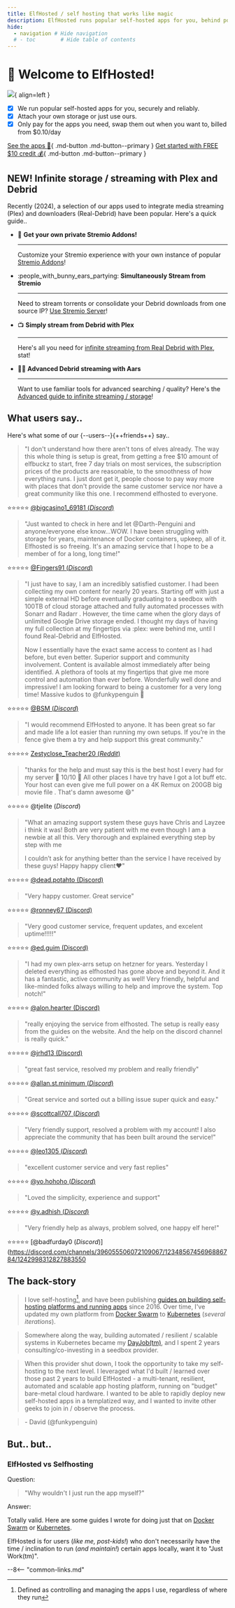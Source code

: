 ```yaml
---
title: ElfHosted / self hosting that works like magic
description: ElfHosted runs popular self-hosted apps for you, behind polished automation and SSO
hide:
  - navigation # Hide navigation
  # - toc        # Hide table of contents
---
```

# 👋 Welcome to ElfHosted!

![](/images/logo.png){ align=left }

* [x] We run popular self-hosted apps for you, securely and reliably.
* [x] Attach your own storage or just use ours.
* [x] Only pay for the apps you need, swap them out when you want to, billed from $0.10/day

[See the apps :gift:](/apps/){ .md-button .md-button--primary } [Get started with FREE $10 credit :moneybag:](https://store.elfhosted.com){ .md-button .md-button--primary }

## NEW! Infinite storage / streaming with Plex and Debrid

Recently (2024), a selection of our apps used to integrate media streaming (Plex) and downloaders (Real-Debrid) have been popular. Here's a quick guide..

<div class="grid cards" markdown>

- :gift_heart: **Get your own private Stremio Addons!** 

    ---

    Customize your Stremio experience with your own instance of popular [Stremio Addons](/stremio-addons)!

- :people_with_bunny_ears_partying: **Simultaneously Stream from Stremio** 

    ---

    Need to stream torrents or consolidate your Debrid downloads from one source IP? [Use Stremio Server](/guides/media/stream-from-real-debrid-with-stremio-from-with-multiple-ip-addresses-simultaneously/)!

- :tv: **Simply stream from Debrid with Plex**

    ---

     Here's all you need for [infinite streaming from Real Debrid with Plex](/guides/media/stream-from-real-debrid-with-plex/), stat!

- :scientist: **Advanced Debrid streaming with Aars** 

    ---

    Want to use familiar tools for advanced searching / quality? Here's the [Advanced guide to infinite streaming / storage](/guides/media/stream-from-real-debrid-with-plex-radarr-sonarr-prowlarr/)!
</div>

## What users say..

Here's what some of our {--users--}{++friends++} say..

> "I don't understand how there aren't tons of elves already. The way this whole thing is setup is great, from getting a free $10 amount of elfbuckz to start, free 7 day trials on most services, the subscription prices of the products are reasonable, to the smoothness of how everything runs. I just dont get it, people choose to pay way more with places that don't provide the same customer service nor have a great community like this one. I recommend elfhosted to everyone.

:star::star::star::star::star: [\@bigcasino1_69181 (*Discord*)](https://discord.com/channels/396055506072109067/1234856745696886784/1238251003610927184)

> "Just wanted to check in here and let \@Darth-Penguini and anyone/everyone else know...WOW. I have been struggling with storage for years, maintenance of Docker containers, upkeep, all of it. Elfhosted is so freeing. It's an amazing service that I hope to be a member of for a long, long time!"  

:star::star::star::star::star: [\@Fingers91 (*Discord*)](https://discord.com/channels/396055506072109067/1118645576884572303/1233758587835383908)

> "I just have to say, I am an incredibly satisfied customer. I had been collecting my own content for nearly 20 years. Starting off with just a simple external HD before eventually graduating to a seedbox with 100TB of cloud storage attached and fully automated processes with Sonarr and Radarr . However, the time came when the glory days of unlimited Google Drive storage ended. I thought my days of having my full collection at my fingertips via :plex: were behind me, until I found Real-Debrid and ElfHosted. 
> 
> Now I essentially have the exact same access to content as I had before, but even better. Superior support and community involvement. Content is available almost immediately after being identified. A plethora of tools at my fingertips that give me more control and automation than ever before. Wonderfully well done and impressive! I am looking forward to being a customer for a very long time! Massive kudos to @funkypenguin 🤟 

:star::star::star::star::star: [\@BSM (*Discord*)](https://discord.com/channels/396055506072109067/1118645576884572303/1233057353390231655)

> "I would recommend ElfHosted to anyone. It has been great so far and made life a lot easier than running my own setups. If you’re in the fence give them a try and help support this great community." 

:star::star::star::star::star: [Zestyclose_Teacher20 (*Reddit*)](https://old.reddit.com/r/StremioAddons/comments/1b5wqdx/elfhosteds_elfdisclosure_report_for_feb_2024/ktayicr/)

> "thanks for the help and must say this is the best host I every had for my server 🙂 10/10 🙂 All other places I have try have I got a lot buff etc. Your host can even give me full power on a 4K Remux on 200GB big movie file . That's damn awesome 😄"

:star::star::star::star::star: \@tjelite (*Discord*)

> "What an amazing support system these guys have Chris and Layzee i think it was! Both are very patient with me even though I am a newbie at all this. Very thorough and explained everything step by step with me 
> 
> I couldn’t ask for anything better than the service I have received by these guys! Happy happy client❤️"

:star::star::star::star::star: [\@dead.potahto (Discord)](https://discord.com/channels/396055506072109067/1239991761355669625)

> "Very happy customer. Great service"

:star::star::star::star::star: [\@ronney67 (Discord)](https://discord.com/channels/396055506072109067/1234856745696886784/1234932676822044703)

> "Very good customer service, frequent updates, and excelent uptime!!!!!"

:star::star::star::star::star: [@ed.guim (Discord)](https://discord.com/channels/396055506072109067/1234856745696886784/1234946556126433304)

> "I had my own plex-arrs setup on hetzner for years. Yesterday I deleted everything as elfhosted has gone above and beyond it. And it has a fantastic, active community as well! Very friendly, helpful and like-minded folks always willing to help and improve the system. Top notch!"

:star::star::star::star::star: [\@alon.hearter (Discord)](https://discord.com/channels/396055506072109067/1234856745696886784/1235106033144434749)

> "really enjoying the service from elfhosted. The setup is really easy from the guides on the website. And the help on the discord channel is really quick."

:star::star::star::star::star: [\@jrhd13 (Discord)](https://discord.com/channels/396055506072109067/1234856745696886784/1242251199290277953)

> "great fast service, resolved my problem and really friendly"

:star::star::star::star::star: [\@allan.st.minimum (*Discord*)](https://discord.com/channels/396055506072109067/1234856745696886784/1235401078456193094)

> "Great service and sorted out a billing issue super quick and easy."

:star::star::star::star::star: [\@scottcall707 (*Discord*)](https://discord.com/channels/396055506072109067/1234856745696886784/1236078421428142185)

> "Very friendly support, resolved a problem with my account! I also appreciate the community that has been built around the service!"

:star::star::star::star::star: [\@leo1305 (*Discord*)](https://discord.com/channels/396055506072109067/1234856745696886784/1236631075665612910)

> "excellent customer service and very fast replies"

:star::star::star::star::star: [\@yo.hohoho (*Discord*)](https://discord.com/channels/396055506072109067/1234856745696886784/1237027356775026802)

> "Loved the simplicity, experience and support"

:star::star::star::star::star: [\@y.adhish (*Discord*)](https://discord.com/channels/396055506072109067/1234856745696886784/1238152836098031666)

> "Very friendly help as always, problem solved, one happy elf here!"

:star::star::star::star::star: [\@badfurday0 (*Discord*)](https://discord.com/channels/396055506072109067/1234856745696886784/1242998312827883550

## The back-story

> I love self-hosting[^1], and have been publishing [guides on building self-hosting platforms and running apps](https://geek-cookbook.funkypenguin.co.nz) since 2016. Over time, I've updated my own platform from [Docker Swarm](https://geek-cookbook.funkypenguin.co.nz/docker-swarm/) to [Kubernetes](https://geek-cookbook.funkypenguin.co.nz/kubernetes/) (*several iterations*).

> Somewhere along the way, building automated / resilient / scalable systems in Kubernetes became my [DayJob(tm)](https://www.funkypenguin.co.nz/work-with-me), and I spent 2 years consulting/co-investing in a seedbox provider. 

> When this provider shut down, I took the opportunity to take my self-hosting to the next level. I leveraged what I'd built / learned over those past 2 years to build ElfHosted - a multi-tenant, resilient, automated and scalable app hosting platform, running on "budget" bare-metal cloud hardware. I wanted to be able to rapidly deploy new self-hosted apps in a templatized way, and I wanted to invite other geeks to join in / observe the process.

> \- David (@funkypenguin)

## But.. but..

### ElfHosted vs Selfhosting

Question:
> "Why wouldn't I just run the app myself?"

Answer:

Totally valid. Here are some guides I wrote for doing just that on [Docker Swarm](https://geek-cookbook.funkypenguin.co.nz/docker-swarm/) or [Kubernetes](https://geek-cookbook.funkypenguin.co.nz/kubernetes/).

ElfHosted is for users (*like me, post-kids!*) who don't necessarily have the time / inclination to run (*and maintain!*) certain apps locally, want it to "Just Work(tm)".

[^1]: Defined as controlling and managing the apps I use, regardless of where they run

--8<-- "common-links.md"